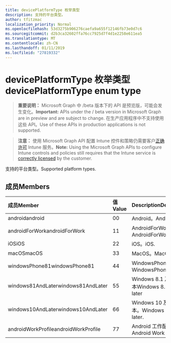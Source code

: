 ```yaml
---
title: devicePlatformType 枚举类型
description: 支持的平台类型。
author: tfitzmac
localization_priority: Normal
ms.openlocfilehash: 53d3275b906276caefa9a655f12146fb73e0d7c6
ms.sourcegitcommit: d2b3ca32602ffa76cc7925d7f4d1e2258e611ea5
ms.translationtype: MT
ms.contentlocale: zh-CN
ms.lasthandoff: 01/11/2019
ms.locfileid: "27819332"
---
```

# <a name="deviceplatformtype-enum-type"></a><span data-ttu-id="5b692-103">devicePlatformType 枚举类型</span><span class="sxs-lookup"><span data-stu-id="5b692-103">devicePlatformType enum type</span></span>

> <span data-ttu-id="5b692-104">**重要说明：** Microsoft Graph 中 /beta 版本下的 API 是预览版，可能会发生变化。</span><span class="sxs-lookup"><span data-stu-id="5b692-104">**Important:** APIs under the / beta version in Microsoft Graph are in preview and are subject to change.</span></span> <span data-ttu-id="5b692-105">在生产应用程序中不支持使用这些 API。</span><span class="sxs-lookup"><span data-stu-id="5b692-105">Use of these APIs in production applications is not supported.</span></span>

> <span data-ttu-id="5b692-106">**注意：** 使用 Microsoft Graph API 配置 Intune 控件和策略仍需要客户[正确许可](https://go.microsoft.com/fwlink/?linkid=839381) Intune 服务。</span><span class="sxs-lookup"><span data-stu-id="5b692-106">**Note:** Using the Microsoft Graph APIs to configure Intune controls and policies still requires that the Intune service is [correctly licensed](https://go.microsoft.com/fwlink/?linkid=839381) by the customer.</span></span>

<span data-ttu-id="5b692-107">支持的平台类型。</span><span class="sxs-lookup"><span data-stu-id="5b692-107">Supported platform types.</span></span>
## <a name="members"></a><span data-ttu-id="5b692-108">成员</span><span class="sxs-lookup"><span data-stu-id="5b692-108">Members</span></span>
|<span data-ttu-id="5b692-109">成员</span><span class="sxs-lookup"><span data-stu-id="5b692-109">Member</span></span>|<span data-ttu-id="5b692-110">值</span><span class="sxs-lookup"><span data-stu-id="5b692-110">Value</span></span>|<span data-ttu-id="5b692-111">Description</span><span class="sxs-lookup"><span data-stu-id="5b692-111">Description</span></span>|
|:---|:---|:---|
|<span data-ttu-id="5b692-112">android</span><span class="sxs-lookup"><span data-stu-id="5b692-112">android</span></span>|<span data-ttu-id="5b692-113">0</span><span class="sxs-lookup"><span data-stu-id="5b692-113">0</span></span>|<span data-ttu-id="5b692-114">Android。</span><span class="sxs-lookup"><span data-stu-id="5b692-114">Android.</span></span>|
|<span data-ttu-id="5b692-115">androidForWork</span><span class="sxs-lookup"><span data-stu-id="5b692-115">androidForWork</span></span>|<span data-ttu-id="5b692-116">1</span><span class="sxs-lookup"><span data-stu-id="5b692-116">1</span></span>|<span data-ttu-id="5b692-117">AndroidForWork。</span><span class="sxs-lookup"><span data-stu-id="5b692-117">AndroidForWork.</span></span>|
|<span data-ttu-id="5b692-118">iOS</span><span class="sxs-lookup"><span data-stu-id="5b692-118">iOS</span></span>|<span data-ttu-id="5b692-119">2</span><span class="sxs-lookup"><span data-stu-id="5b692-119">2</span></span>|<span data-ttu-id="5b692-120">iOS。</span><span class="sxs-lookup"><span data-stu-id="5b692-120">iOS.</span></span>|
|<span data-ttu-id="5b692-121">macOS</span><span class="sxs-lookup"><span data-stu-id="5b692-121">macOS</span></span>|<span data-ttu-id="5b692-122">3</span><span class="sxs-lookup"><span data-stu-id="5b692-122">3</span></span>|<span data-ttu-id="5b692-123">MacOS。</span><span class="sxs-lookup"><span data-stu-id="5b692-123">MacOS.</span></span>|
|<span data-ttu-id="5b692-124">windowsPhone81</span><span class="sxs-lookup"><span data-stu-id="5b692-124">windowsPhone81</span></span>|<span data-ttu-id="5b692-125">4</span><span class="sxs-lookup"><span data-stu-id="5b692-125">4</span></span>|<span data-ttu-id="5b692-126">WindowsPhone 8.1。</span><span class="sxs-lookup"><span data-stu-id="5b692-126">WindowsPhone 8.1.</span></span>|
|<span data-ttu-id="5b692-127">windows81AndLater</span><span class="sxs-lookup"><span data-stu-id="5b692-127">windows81AndLater</span></span>|<span data-ttu-id="5b692-128">5</span><span class="sxs-lookup"><span data-stu-id="5b692-128">5</span></span>|<span data-ttu-id="5b692-129">Windows 8.1 及更高版本</span><span class="sxs-lookup"><span data-stu-id="5b692-129">Windows 8.1 and later</span></span>|
|<span data-ttu-id="5b692-130">windows10AndLater</span><span class="sxs-lookup"><span data-stu-id="5b692-130">windows10AndLater</span></span>|<span data-ttu-id="5b692-131">6</span><span class="sxs-lookup"><span data-stu-id="5b692-131">6</span></span>|<span data-ttu-id="5b692-132">Windows 10 及更高版本。</span><span class="sxs-lookup"><span data-stu-id="5b692-132">Windows 10 and later.</span></span>|
|<span data-ttu-id="5b692-133">androidWorkProfile</span><span class="sxs-lookup"><span data-stu-id="5b692-133">androidWorkProfile</span></span>|<span data-ttu-id="5b692-134">7</span><span class="sxs-lookup"><span data-stu-id="5b692-134">7</span></span>|<span data-ttu-id="5b692-135">Android 工作配置文件。</span><span class="sxs-lookup"><span data-stu-id="5b692-135">Android Work Profile.</span></span>|





